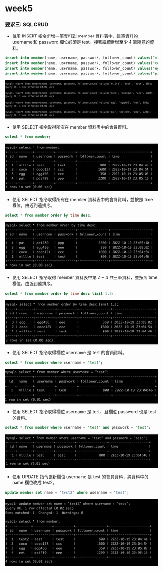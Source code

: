 # week5
### 要求三: SQL CRUD
- 使用 INSERT 指令新增一筆資料到 member 資料表中，這筆資料的 username 和 password 欄位必須是 test。接著繼續新增至少 4 筆隨意的資料。
```SQL
insert into member(name, username, passwork, follower_count) values("millie", "test", "test", 800);
insert into member(name, username, passwork, follower_count) values("coco", "coco123", "ccc", 1600);
insert into member(name, username, passwork, follower_count) values("egg", "egg456", "eee", 350);
insert into member(name, username, passwork, follower_count) values("pai", "pai789", "ppp", 2200);
```
![image](https://github.com/MillieYeh/week5/blob/main/image/3-1-add_data.png)

- 使用 SELECT 指令取得所有在 member 資料表中的會員資料。
```SQL
select * from member;
```
![image](https://github.com/MillieYeh/week5/blob/main/image/3-2-member1.png)

- 使用 SELECT 指令取得所有在 member 資料表中的會員資料，並按照 time 欄位，由近到遠排序。
```SQL
select * from member order by time desc;
```
![image](https://github.com/MillieYeh/week5/blob/main/image/3-3-member2.png)

- 使用 SELECT 指令取得 member 資料表中第 2 ~ 4 共三筆資料，並按照 time 欄位，由近到遠排序。
```SQL
select * from member order by time desc limit 1,3;
```
![image](https://github.com/MillieYeh/week5/blob/main/image/3-4-member3.png)

- 使用 SELECT 指令取得欄位 username 是 test 的會員資料。
```SQL
select * from member where username = "test";
```
![image](https://github.com/MillieYeh/week5/blob/main/image/3-5-test1.png)

- 使用 SELECT 指令取得欄位 username 是 test、且欄位 password 也是 test 的資料。
```SQL
select * from member where username = "test" and passwork = "test";
```
![image](https://github.com/MillieYeh/week5/blob/main/image/3-6-test2.png)

- 使用 UPDATE 指令更新欄位 username 是 test 的會員資料，將資料中的 name 欄位改成 test2。
```SQL
update member set name = 'test2' where username = 'test';
```
![image](https://github.com/MillieYeh/week5/blob/main/image/3-7-test3.png)
